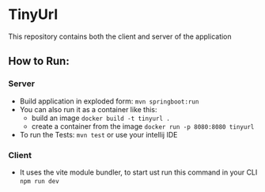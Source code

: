 # TinyUrl
This repository contains both the client and server of the application  
## How to Run:  
### Server 
* Build application in exploded form: ``` mvn springboot:run ```  
* You can also run it as a container like this:  
  * build an image ``` docker build -t tinyurl . ```
  * create a container from the image ``` docker run -p 8080:8080 tinyurl ```
* To run the Tests: ``` mvn test ``` or use your intellij IDE  
### Client
* It uses the vite module bundler, to start ust run this command in your CLI ``` npm run dev ```
